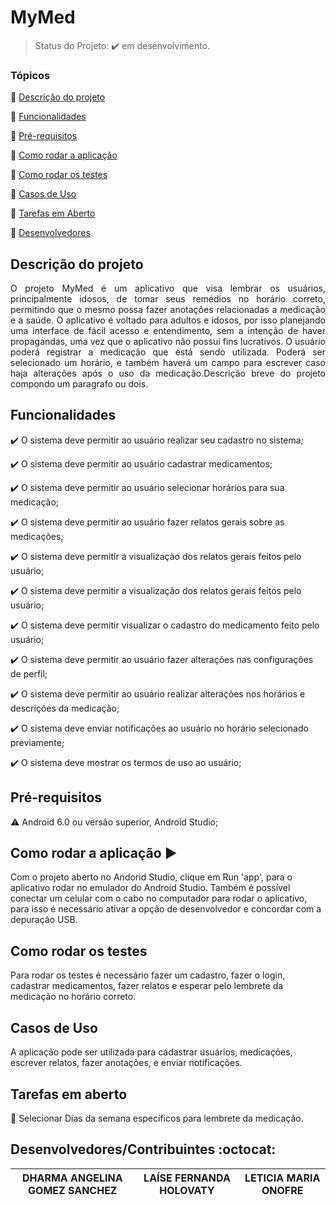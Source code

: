 <h1>MyMed</h1> 

> Status do Projeto: :heavy_check_mark:  em desenvolvimento.

### Tópicos 

:small_blue_diamond: [Descrição do projeto](#descrição-do-projeto)

:small_blue_diamond: [Funcionalidades](#funcionalidades)

:small_blue_diamond: [Pré-requisitos](#pré-requisitos)

:small_blue_diamond: [Como rodar a aplicação](#como-rodar-a-aplicação-arrow_forward)

:small_blue_diamond: [Como rodar os testes](#como-rodar-os-testes)

:small_blue_diamond: [Casos de Uso](#casos-de-uso)

:small_blue_diamond: [Tarefas em Aberto](#tarefas-em-aberto)

:small_blue_diamond: [Desenvolvedores](#desenvolvedorescontribuintes-octocat)
## Descrição do projeto 

<p align="justify">
  O projeto MyMed é um aplicativo que visa lembrar os usuários, principalmente
idosos, de tomar seus remédios no horário correto, permitindo que o mesmo possa fazer
anotações relacionadas a medicação e a saúde. O aplicativo é voltado para adultos e idosos,
por isso planejando uma interface de fácil acesso e entendimento, sem a intenção de haver
propagandas, uma vez que o aplicativo não possui fins lucrativos. O usuário poderá registrar a
medicação que está sendo utilizada. Poderá ser selecionado um horário, e também haverá um
campo para escrever caso haja alterações após o uso da medicação.Descrição breve do projeto compondo um paragrafo ou dois. 
</p>

## Funcionalidades

:heavy_check_mark: O sistema deve permitir ao usuário realizar seu cadastro no sistema;

:heavy_check_mark: O sistema deve permitir ao usuário cadastrar medicamentos;  

:heavy_check_mark: O sistema deve permitir ao usuário selecionar horários para sua medicação;

:heavy_check_mark: O sistema deve permitir ao usuário fazer relatos gerais sobre as medicações;

:heavy_check_mark: O sistema deve permitir a visualização dos relatos gerais feitos pelo usuário;

:heavy_check_mark: O sistema deve permitir a visualização dos relatos gerais feitos pelo usuário;

:heavy_check_mark: O sistema deve permitir visualizar o cadastro do medicamento feito pelo usuário;

:heavy_check_mark: O sistema deve permitir ao usuário fazer alterações nas configurações de perfil;

:heavy_check_mark: O sistema deve permitir ao usuário realizar alterações nos horários e descrições da medicação;

:heavy_check_mark: O sistema deve enviar notificações ao usuário no horário selecionado previamente;

:heavy_check_mark: O sistema deve mostrar os termos de uso ao usuário;

## Pré-requisitos

:warning: Android 6.0 ou versão superior, Android Studio;

## Como rodar a aplicação :arrow_forward:

Com o projeto aberto no Andorid Studio, clique em Run 'app', para o aplicativo rodar no emulador do Android Studio. Também é possível conectar um celular com o cabo no computador para rodar o aplicativo, para isso é necessário ativar a opção de desenvolvedor e concordar com a depuração USB.

## Como rodar os testes

Para rodar os testes é necessário fazer um cadastro, fazer o login, cadastrar medicamentos, fazer relatos e esperar pelo lembrete da medicação no horário correto.

## Casos de Uso

A aplicação pode ser utilizada para cadastrar usuários, medicações, escrever relatos, fazer anotações, e enviar notificações.

## Tarefas em aberto

:memo: Selecionar Dias da semana específicos para lembrete da medicação.
## Desenvolvedores/Contribuintes :octocat:


|DHARMA ANGELINA GOMEZ SANCHEZ | LAÍSE FERNANDA HOLOVATY | LETICIA MARIA ONOFRE |
| :---: | :---: | :---: 
